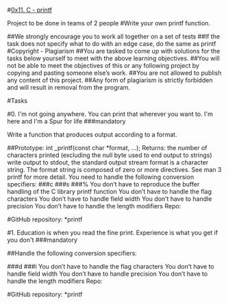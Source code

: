 
#<u>0x11. C - printf</u>

 Project to be done in teams of 2 people
#Write your own printf function.

##We strongly encourage you to work all together on a set of tests
##If the task does not specify what to do with an edge case, do the same as printf
#Copyright - Plagiarism
##You are tasked to come up with solutions for the tasks below yourself to meet with the above learning objectives.
##You will not be able to meet the objectives of this or any following project by copying and pasting someone else’s work.
##You are not allowed to publish any content of this project.
##Any form of plagiarism is strictly forbidden and will result in removal from the program.

#Tasks

#0. I'm not going anywhere. You can print that wherever you want to. I'm here and I'm a Spur for life
###mandatory

Write a function that produces output according to a format.

##Prototype: int _printf(const char *format, ...);
Returns: the number of characters printed (excluding the null byte used to end output to strings)
write output to stdout, the standard output stream
format is a character string. The format string is composed of zero or more directives. See man 3 printf for more detail. You need to handle the following conversion specifiers:
###c
###s
###%
You don’t have to reproduce the buffer handling of the C library printf function
You don’t have to handle the flag characters
You don’t have to handle field width
You don’t have to handle precision
You don’t have to handle the length modifiers
Repo:

#GitHub repository: *printf
    
#1. Education is when you read the fine print. Experience is what you get if you don't
###mandatory

##Handle the following conversion specifiers:

###d
###i
You don’t have to handle the flag characters
You don’t have to handle field width
You don’t have to handle precision
You don’t have to handle the length modifiers
Repo:

#GitHub repository: *printf
